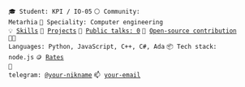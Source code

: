 <code>🎓 Student: KPI / IO-05</code>
<code>⚪ Community: Metarhia</code>
<code>👷 Speciality: Computer engineering</code><br>
<code>💡 [Skills](SKILLS.md)</code>
<code>🧻 [Projects](PROJECTS.md)</code>
<code>📢 [Public talks: 0](TALKS.md)</code>
<code>👀 [Open-source contribution](CONTRIBUTION.md)</code><br>
<code>🧑‍💻 Languages: Python, JavaScript, C++, C#, Ada</code>
<code>📦 Tech stack: node.js</code>
<code>🪙 [Rates](RATES.md)</code><br>
<code>💬 telegram: [@your-nikname](https://t.me/Ulianka7)</code>
<code>📫 [your-email](mailto:your-email)</code>
